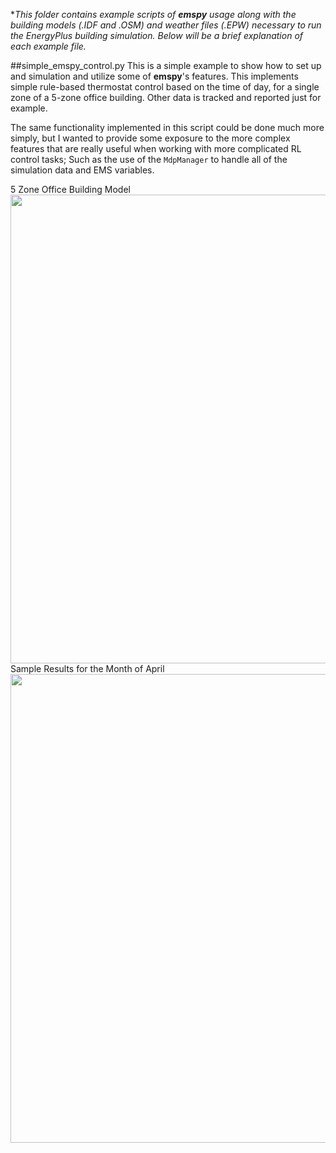 **This folder contains example scripts of **emspy** usage along with the building models (.IDF and .OSM) and weather files (.EPW) 
necessary to run the EnergyPlus building simulation. Below will be a brief explanation of each example file.*

##simple_emspy_control.py
This is a simple example to show how to set up and simulation and utilize some of **emspy**'s features.
This implements simple rule-based thermostat control based on the time of day, for a single zone of a 5-zone office
building. Other data is tracked and reported just for example.

The same functionality implemented in this script could be done much more simply, but I wanted to provide some exposure
to the more complex features that are really useful when working with more complicated RL control tasks; Such as the use
of the `MdpManager` to handle all of the simulation data and EMS variables.

5 Zone Office Building Model
<img src="![Office_5zone_picture](https://user-images.githubusercontent.com/65429130/158045813-914259d1-a0ba-45a5-b81d-35520e685b23.PNG)" width = "750">
Sample Results for the Month of April
<img src="![example_output_April](https://user-images.githubusercontent.com/65429130/158045876-da914d81-f705-43c6-9815-5c5c5cff9778.PNG)" width = "750">
